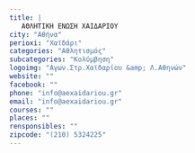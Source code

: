 ```yaml
---
title: |
   ΑΘΛΗΤΙΚΗ ΕΝΩΣΗ ΧΑΙΔΑΡΙΟΥ
city: "Αθήνα"
perioxi: "Χαϊδάρι"
categories: "Αθλητισμός"
subcategories: "Κολύμβηση"
logoimg: "Αγων.Στρ.Χαϊδαρίου &amp; Λ.Αθηνών"
website: ""
facebook: ""
phone: "info@aexaidariou.gr"
email: "info@aexaidariou.gr"
courses: ""
places: ""
rensponsibles: ""
zipcode: "(210) 5324225"
---
```




